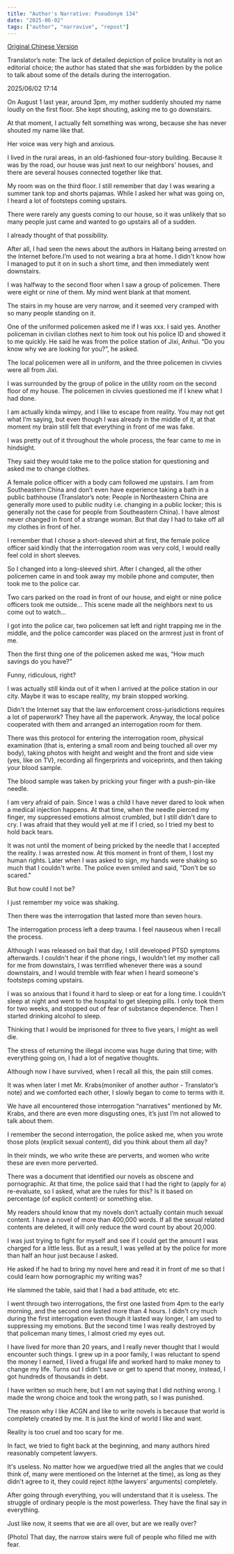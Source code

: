 ```yaml
---
title: "Author's Narrative: Pseudonym 134" 
date: "2025-06-02"
tags: ["author", "narravive", "repost"] 
---
```


[Original Chinese Version](https://freewriters-haitang.github.io/posts/000150-author-134/)

Translator’s note: The lack of detailed depiction of police brutality is not an editorial choice; the author has stated that she was forbidden by the police to talk about some of the details during the interrogation. 

2025/06/02 17:14

On August 1 last year, around 3pm, my mother suddenly shouted my name loudly on the first floor. She kept shouting, asking me to go downstairs.

At that moment, I actually felt something was wrong, because she has never shouted my name like that.

Her voice was very high and anxious.

I lived in the rural areas, in an old-fashioned four-story building. Because it was by the road, our house was just next to our neighbors' houses, and there are several houses connected together like that.

My room was on the third floor. I still remember that day I was wearing a summer tank top and shorts pajamas. While I asked her what was going on, I heard a lot of footsteps coming upstairs.

There were rarely any guests coming to our house, so it was unlikely that so many people just came and wanted to go upstairs all of a sudden.

I already thought of that possibility.

After all, I had seen the news about the authors in Haitang being arrested on the Internet before.I’m used to not wearing a bra at home. I didn't know how I managed to put it on in such a short time, and then immediately went downstairs.

I was halfway to the second floor when I saw a group of policemen. There were eight or nine of them. My mind went blank at that moment.

The stairs in my house are very narrow, and it seemed very cramped with so many people standing on it.

One of the uniformed policemen asked me if I was xxx. I said yes. Another policeman in civilian clothes next to him took out his police ID and showed it to me quickly. He said he was from the police station of Jixi, Anhui. “Do you know why we are looking for you?”, he asked.

The local policemen were all in uniform, and the three policemen in civvies were all from Jixi.

I was surrounded by the group of police in the utility room on the second floor of my house. The policemen in civvies questioned me if I knew what I had done.

I am actually kinda wimpy, and I like to escape from reality. You may not get what I’m saying, but even though I was already in the middle of it, at that moment my brain still felt that everything in front of me was fake.

I was pretty out of it throughout the whole process, the fear came to me in hindsight. 

They said they would take me to the police station for questioning and asked me to change clothes.

A female police officer with a body cam followed me upstairs. I am from Southeastern China and don’t even have experience taking a bath in a public bathhouse (Translator’s note: People in Northeastern China are generally more used to public nudity i.e. changing in a public locker; this is generally not the case for people from Southeastern China). I have almost never changed in front of a strange woman. But that day I had to take off all my clothes in front of her.

I remember that I chose a short-sleeved shirt at first, the female police officer said kindly that the interrogation room was very cold, I would really feel cold in short sleeves.

So I changed into a long-sleeved shirt. After I changed, all the other policemen came in and took away my mobile phone and computer, then took me to the police car.

Two cars parked on the road in front of our house, and eight or nine police officers took me outside... This scene made all the neighbors next to us come out to watch...

I got into the police car, two policemen sat left and right trapping me in the middle, and the police camcorder was placed on the armrest just in front of me.

Then the first thing one of the policemen asked me was, “How much savings do you have?”

Funny, ridiculous, right?

I was actually still kinda out of it when I arrived at the police station in our city. Maybe it was to escape reality, my brain stopped working.

Didn't the Internet say that the law enforcement cross-jurisdictions requires a lot of paperwork? They have all the paperwork. Anyway, the local police cooperated with them and arranged an interrogation room for them.

There was this protocol for entering the interrogation room, physical examination (that is, entering a small room and being touched all over my body), taking photos with height and weight and the front and side view (yes, like on TV), recording all fingerprints and voiceprints, and then taking your blood sample.

The blood sample was taken by pricking your finger with a push-pin-like needle.

I am very afraid of pain.  Since I was a child I have never dared to look when a medical injection happens. At that time, when the needle pierced my finger, my suppressed emotions almost crumbled, but I still didn't dare to cry. I was afraid that they would yell at me if I cried, so I tried my best to hold back tears.

It was not until the moment of being pricked by the needle that I accepted the reality. I was arrested now. At this moment in front of them, I lost my human rights. Later when I was asked to sign, my hands were shaking so much that I couldn't write. The police even smiled and said, "Don't be so scared."

But how could I not be?

I just remember my voice was shaking.

Then there was the interrogation that lasted more than seven hours.

The interrogation process left a deep trauma. I feel nauseous when I recall the process.

Although I was released on bail that day, I still developed PTSD symptoms afterwards. I couldn't hear if the phone rings, I wouldn’t let my mother call for me from downstairs, I was terrified whenever there was a sound downstairs, and I would tremble with fear when I heard someone's footsteps coming upstairs.

I was so anxious that I found it hard to sleep or eat for a long time. I couldn't sleep at night and went to the hospital to get sleeping pills. I only took them for two weeks, and stopped out of fear of substance dependence. Then I started drinking alcohol to sleep.

Thinking that I would be imprisoned for three to five years, I might as well die.

The stress of returning the illegal income was huge during that time; with everything going on, I had a lot of negative thoughts.

Although now I have survived, when I recall all this, the pain still comes.

It was when later I met Mr. Krabs(moniker of another author - Translator’s note) and we comforted each other, I slowly began to come to terms with it.

We have all encountered those interrogation “narratives” mentioned by Mr. Krabs, and there are even more disgusting ones, it’s just I’m not allowed to talk about them.

I remember the second interrogation, the police asked me, when you wrote those plots (explicit sexual content), did you think about them all day?

In their minds, we who write these are perverts, and women who write these are even more perverted.

There was a document that identified our novels as obscene and pornographic. At that time, the police said that I had the right to (apply for a) re-evaluate, so I asked, what are the rules for this? Is it based on percentage (of explicit content) or something else.

My readers should know that my novels don’t actually contain much sexual content. I have a novel of more than 400,000 words. If all the sexual related contents are deleted, it will only reduce the word count by about 20,000.

I was just trying  to fight for myself and see if I could get the amount I was charged for a little less. But as a result, I was yelled at by the police for more than half an hour just because I asked.

He asked if he had to bring my novel here and read it in front of me so that I could learn how pornographic my writing was?

He slammed the table, said that I had a bad attitude, etc etc.

I went through two interrogations, the first one lasted from 4pm to the early morning, and the second one lasted more than 4 hours. I didn't cry much during the first interrogation even though it lasted way longer, I am used to suppressing my emotions. But the second time I was really destroyed by that policeman many times, I almost cried my eyes out.

I have lived for more than 20 years, and I really never thought that I would encounter such things. I grew up in a poor family, I was reluctant to spend the money I earned, I lived a frugal life and worked hard to make money to change my life. Turns out I didn't save or get to spend that money, instead, I got hundreds of thousands in debt.

I have written so much here, but I am not saying that I did nothing wrong. I made the wrong choice and took the wrong path, so I was punished.

The reason why I like ACGN and like to write novels is because that world is completely created by me. It is just the kind of world I like and want.

Reality is too cruel and too scary for me.

In fact, we tried to fight back at the beginning, and many authors hired reasonably competent lawyers.

It's useless. No matter how we argued(we tried all the angles that we could think of, many were mentioned on the Internet at the time), as long as they didn't agree to it, they could reject it(the lawyers’ arguments) completely.

After going through everything, you will understand that it is useless. The struggle of ordinary people is the most powerless. They have the final say in everything.

Just like now, it seems that we are all over, but are we really over?

(Photo) That day, the narrow stairs were full of people who filled me with fear.
